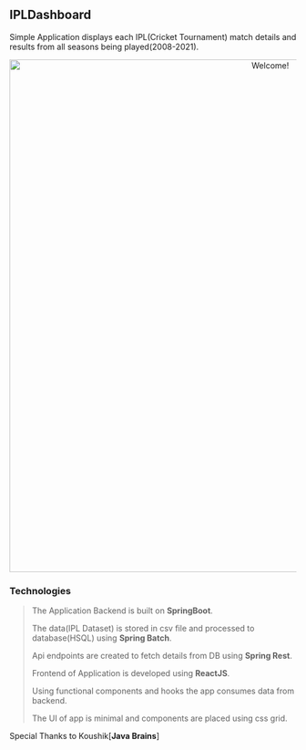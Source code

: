 ## IPLDashboard

Simple Application displays each IPL(Cricket Tournament) match details and results from all seasons being played(2008-2021).

<div align="center" width="500">
 <img src="https://github.com/somesh526/IPLDashboard/blob/main/React.gif" alt="Welcome!" width="900"/>
 </div>

### Technologies
> The Application Backend is built on **SpringBoot**.
> 
> The data(IPL Dataset) is stored in csv file and processed to database(HSQL) using **Spring Batch**.
> 
> Api endpoints are created to fetch details from DB using **Spring Rest**.
> 
> Frontend of Application is developed using **ReactJS**.
> 
> Using functional components and hooks the app consumes data from backend.
> 
> The UI of app is minimal and components are placed using css grid.

Special Thanks to Koushik[**Java Brains**]
